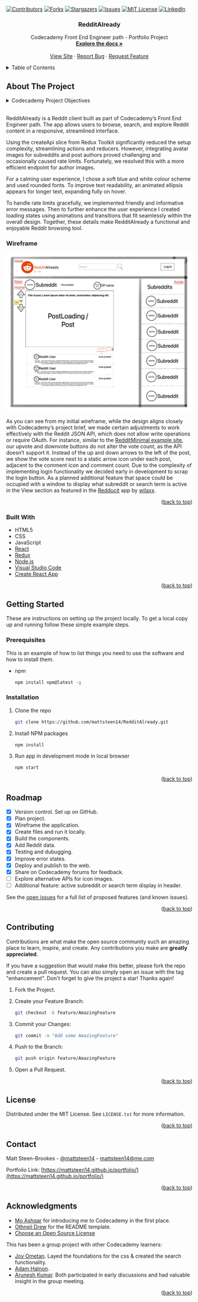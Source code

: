 <a name="readme-top"></a>

<!-- PROJECT SHIELDS -->
<!--
*** I'm using markdown "reference style" links for readability.
*** Reference links are enclosed in brackets [ ] instead of parentheses ( ).
*** See the bottom of this document for the declaration of the reference variables
*** for contributors-url, forks-url, etc. This is an optional, concise syntax you may use.
*** https://www.markdownguide.org/basic-syntax/#reference-style-links
-->
[![Contributors][contributors-shield]][contributors-url]
[![Forks][forks-shield]][forks-url]
[![Stargazers][stars-shield]][stars-url]
[![Issues][issues-shield]][issues-url]
[![MIT License][license-shield]][license-url]
[![LinkedIn][linkedin-shield]][linkedin-url]


<h3 align="center">RedditAlready</h3>

  <p align="center">
    Codecademy Front End Engineer path - Portfolio Project
    <br />
    <a href="https://github.com/mattsteen14/RedditAlready"><strong>Explore the docs »</strong></a>
    <br />
    <br />
    <a href="https://redditalready.netlify.app/">View Site</a>
    ·
    <a href="https://github.com/mattsteen14/RedditAlready/issues/new?labels=bug&template=bug-report---.md">Report Bug</a>
    ·
    <a href="https://github.com/mattsteen14/RedditAlready/issues/new?labels=enhancement&template=feature-request---.md">Request Feature</a>
  </p>
</div>



<!-- TABLE OF CONTENTS -->
<details>
  <summary>Table of Contents</summary>
  <ol>
    <li>
      <a href="#about-the-project">About The Project</a>
      <ul>
        <li><a href="#built-with">Built With</a></li>
      </ul>
    </li>
    <li>
      <a href="#getting-started">Getting Started</a>
      <ul>
        <li><a href="#prerequisites">Prerequisites</a></li>
        <li><a href="#installation">Installation</a></li>
      </ul>
    </li>
    <li><a href="#roadmap">Roadmap</a></li>
    <li><a href="#contributing">Contributing</a></li>
    <li><a href="#license">License</a></li>
    <li><a href="#contact">Contact</a></li>
    <li><a href="#acknowledgments">Acknowledgments</a></li>
  </ol>
</details>

<!-- ABOUT THE PROJECT -->

## About The Project


<details>
<summary>Codecademy Project Objectives</summary>

- For this project, you will build an application for Reddit using everything you’ve learned, including React and Redux.

- The application will allow users to view and search posts and comments provided by the Reddit API.

- Wireframe your application

- Use a project management tool (GitHub Projects) to plan your work

- Write a README (using Markdown) that documents your project including: wireframes, technologies used, features, future work

- Integrate Reddit API into the application

- Create a responsive application that adapts to any device (desktop to mobile)

- Create a responsive application that can be viewed on any modern browser

- Application accessible at an URL

- The application will allow users to view posts and comments provided by the API as well as other data such as amount of upvotes and comments, the post timestamp and the subreddit name and original poster name of each post

- The main home screen will be a feed of the most recent and relevant posts from all subreddits

- All of the comments for each post will be initially hidden but will appear when the user clicks on the comment icon

- The application will allow users to search for posts and comments provided by the API

- Data can be filtered based on categories and subreddits that are predefined

- A detailed view (modal or new page/route) is shown when the user selects an item

- Utilise animations and transitions when posts are loading

- Users are able to leave an error state

- Users can use the application on any device (desktop to mobile)

- Users can use the application on any modern browser

- Users are delighted with a cohesive design system

- Write unit tests for components using Jest and Enzyme

- Write end-to-end tests for the application

- Get 90+ scores on Lighthouse

- Publish to the web

- Users can access your application at a URL

- OPTIONAL: Make your application a progressive web app

</details>

<br>

RedditAlready is a Reddit client built as part of Codecademy’s Front End Engineer path. The app allows users to browse, search, and explore Reddit content in a responsive, streamlined interface.

Using the createApi slice from Redux Toolkit significantly reduced the setup complexity, streamlining actions and reducers. However, integrating avatar images for subreddits and post authors proved challenging and occasionally caused rate limits. Fortunately, we resolved this with a more efficient endpoint for author images.

For a calming user experience, I chose a soft blue and white colour scheme and used rounded fonts. To improve text readability, an animated ellipsis appears for longer text, expanding fully on hover.

To handle rate limits gracefully, we implemented friendly and informative error messages. Then to further enhance the user experience I created loading states using animations and transitions that fit seamlessly within the overall design. Together, these details make RedditAlready a functional and enjoyable Reddit browsing tool.

### Wireframe

![RedditAlready wireframe](https://github.com/mattsteen14/RedditAlready/blob/main/public/RedditAlready_wireframe1.png?raw=true)

As you can see from my initial wireframe, while the design aligns closely with Codecademy’s project brief, we made certain adjustments to work effectively with the Reddit JSON API, which does not allow write operations or require OAuth. For instance, similar to the [RedditMinimal example site](https://reddit-client.netlify.app), our upvote and downvote buttons do not alter the vote count, as the API doesn’t support it. Instead of the up and down arrows to the left of the post, we show the vote score next to a static arrow icon under each post, adjacent to the comment icon and comment count. Due to the  complexity of implementing login functionality we decided early in development to scrap the login button. As a planned additional feature that space could be occupied with a window to display what subreddit or search term is active in the View section as featured in the [Redducit](https://github.com/wilaxx/redducit) app by [wilaxx](https://github.com/wilaxx).

<p align="right">(<a href="#readme-top">back to top</a>)</p>

### Built With

- HTML5
- CSS
- JavaScript
- [React](https://reactjs.org/)
- [Redux](https://redux.js.org)
- [Node.js](https://nodejs.org/en)
- [Visual Studio Code](https://code.visualstudio.com)
- [Create React App](https://github.com/facebook/create-react-app)

<p align="right">(<a href="#readme-top">back to top</a>)</p>

<!-- GETTING STARTED -->
## Getting Started

These are instructions on setting up the project locally.
To get a local copy up and running follow these simple example steps.

### Prerequisites

This is an example of how to list things you need to use the software and how to install them.
* npm
  ```sh
  npm install npm@latest -g
  ```

### Installation

1. Clone the repo
   ```sh
   git clone https://github.com/mattsteen14/RedditAlready.git
   ```
2. Install NPM packages
   ```sh
   npm install
   ```
3. Run app in development mode in local browser
   ```sh
   npm start
   ```

<p align="right">(<a href="#readme-top">back to top</a>)</p>

<!-- ROADMAP -->
## Roadmap

- [x] Version control. Set up on GitHub.
- [x] Plan project.
- [x] Wireframe the application.
- [x] Create files and run it locally.
- [x] Build the components.
- [x] Add Reddit data.
- [x] Testing and dubugging.
- [x] Improve error states.
- [x] Deploy and publish to the web.
- [x] Share on Codecademy forums for feedback.
- [ ] Explore alternative APIs for icon images.
- [ ] Additional feature: active subreddit or search term display in header.

See the [open issues](https://github.com/mattsteen14/RedditAlready/issues) for a full list of proposed features (and known issues).

<p align="right">(<a href="#readme-top">back to top</a>)</p>

<!-- CONTRIBUTING -->
## Contributing

Contributions are what make the open source community such an amazing place to learn, inspire, and create. Any contributions you make are **greatly appreciated**.

If you have a suggestion that would make this better, please fork the repo and create a pull request. You can also simply open an issue with the tag "enhancement".
Don't forget to give the project a star! Thanks again!

1. Fork the Project.

2. Create your Feature Branch:

   ```sh
   git checkout -b feature/AmazingFeature
   ```

3. Commit your Changes:

   ```sh
   git commit -m "Add some AmazingFeature"
   ```

4. Push to the Branch:

   ```sh
   git push origin feature/AmazingFeature
   ```

5. Open a Pull Request.

<p align="right">(<a href="#readme-top">back to top</a>)</p>

<!-- LICENSE -->
## License

Distributed under the MIT License. See `LICENSE.txt` for more information.

<p align="right">(<a href="#readme-top">back to top</a>)</p>

<!-- CONTACT -->
## Contact

Matt Steen-Brookes - [@mattsteen14](https://twitter.com/mattsteen14) - mattsteen14@me.com

Portfolio Link: [https://mattsteen14.github.io/portfolio/](https://mattsteen14.github.io/portfolio/)

<p align="right">(<a href="#readme-top">back to top</a>)</p>

<!-- ACKNOWLEDGMENTS -->
## Acknowledgments

- [Mo Ashqar](https://github.com/ashqar) for introducing me to Codecademy in the first place.
- [Othneil Drew](https://github.com/othneildrew) for the README template.
- [Choose an Open Source License](https://choosealicense.com)

This has been a group project with other Codecademy learners:

- [Joy Ometan](https://github.com/Jbhnd). Layed the foundations for the css & created the search functionality.
- [Adam Halnon](https://github.com/Halnon).
- [Arunesh Kumar](https://github.com/ak287). Both participated in early discussions and had valuable insight in the group meeting.


<p align="right">(<a href="#readme-top">back to top</a>)</p>

<!-- MARKDOWN LINKS & IMAGES -->
<!-- https://www.markdownguide.org/basic-syntax/#reference-style-links -->
[contributors-shield]: https://img.shields.io/github/contributors/mattsteen14/RedditAlready.svg?style=for-the-badge
[contributors-url]: https://github.com/mattsteen14/RedditAlready/graphs/contributors
[forks-shield]: https://img.shields.io/github/forks/mattsteen14/RedditAlready.svg?style=for-the-badge
[forks-url]: https://github.com/mattsteen14/RedditAlready/network/members
[stars-shield]: https://img.shields.io/github/stars/mattsteen14/RedditAlready.svg?style=for-the-badge
[stars-url]: https://github.com/mattsteen14/RedditAlready/stargazers
[issues-shield]: https://img.shields.io/github/issues/mattsteen14/RedditAlready.svg?style=for-the-badge
[issues-url]: https://github.com/mattsteen14/RedditAlready/issues
[license-shield]: https://img.shields.io/github/license/mattsteen14/RedditAlready.svg?style=for-the-badge
[license-url]: https://github.com/mattsteen14/RedditAlready/blob/main/LICENSE
[linkedin-shield]: https://img.shields.io/badge/-LinkedIn-black.svg?style=for-the-badge&logo=linkedin&colorB=555
[linkedin-url]: https://www.linkedin.com/in/mattsteen14
[product-screenshot]: /portfolio/resources/images/PortfolioScreenshot.png
[Next.js]: https://img.shields.io/badge/next.js-000000?style=for-the-badge&logo=nextdotjs&logoColor=white
[Next-url]: https://nextjs.org/
[React.js]: https://img.shields.io/badge/React-20232A?style=for-the-badge&logo=react&logoColor=61DAFB
[React-url]: https://reactjs.org/
[Vue.js]: https://img.shields.io/badge/Vue.js-35495E?style=for-the-badge&logo=vuedotjs&logoColor=4FC08D
[Vue-url]: https://vuejs.org/
[Angular.io]: https://img.shields.io/badge/Angular-DD0031?style=for-the-badge&logo=angular&logoColor=white
[Angular-url]: https://angular.io/
[Svelte.dev]: https://img.shields.io/badge/Svelte-4A4A55?style=for-the-badge&logo=svelte&logoColor=FF3E00
[Svelte-url]: https://svelte.dev/
[Laravel.com]: https://img.shields.io/badge/Laravel-FF2D20?style=for-the-badge&logo=laravel&logoColor=white
[Laravel-url]: https://laravel.com
[Bootstrap.com]: https://img.shields.io/badge/Bootstrap-563D7C?style=for-the-badge&logo=bootstrap&logoColor=white
[Bootstrap-url]: https://getbootstrap.com
[JQuery.com]: https://img.shields.io/badge/jQuery-0769AD?style=for-the-badge&logo=jquery&logoColor=white
[JQuery-url]: https://jquery.com 
